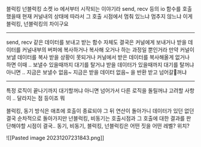 블럭킹 넌블럭킹
소켓 io 에서부터 시작되는 이야기라 
send, recv 등의 io 함수를 호출했을때
현재 커널내의 상태에 따라서 
그 호출 시점에서 멈춰 있느냐 멈추지 않느냐
이게 블럭킹, 넌블럭킹의 차이구요 

---

send, recv 같은 데이터를 보내고 받는 함수 자체도 결국은 커널에게 
보내거나 받을 데이터를 커널내부의 버퍼에 복사하거나
복사해 오거나 하는 과정일 뿐인거라
만약 커널이 보낼 데이터를 복사 받을 상황이 못되거나
커널에서 받은 데이터를 복사해올게 없거나 하면
이때 .. 보낼수 있을때까지 대기를 탈거냐
받을 데이터가 있을때까지 대기를 탈꺼냐
아니면 ..
지금은 보낼수 없음~ 지금은 받을 데이터 없음~
을 반환 받고 넘어갈꺼냐 

---

특정 로직이 끝나기까지
대기할꺼냐
아니면 넘어가서 다른 로직을 돌릴꺼냐
고려할 사항이 .. 달라지는 점 등이죠 뭐 

블럭킹, 동기 방식은
애초에 호출이 종료되야 그 뒤 연산이 돌아가니
데이터가 있던 없던
결국 순차적으로 돌아가지만 
넌블럭킹, 비동기는 호출시점과 그 호출에 대한 결과를 판단해야할 시점이
결국.. 동기, 비동기, 블럭킹, 넌블럭킹은
어떤 짓을 어떤 레벨? 위치? 

![[Pasted image 20231207231843.png]]

